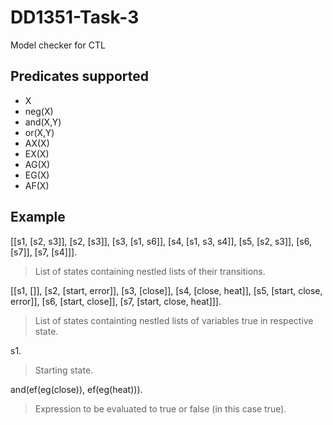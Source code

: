 # DD1351-Task-3
Model checker for CTL

## Predicates supported
- X
- neg(X)
- and(X,Y)
- or(X,Y)
- AX(X)
- EX(X)
- AG(X)
- EG(X)
- AF(X)

## Example
[[s1, [s2, s3]],
 [s2, [s3]],
 [s3, [s1, s6]],
 [s4, [s1, s3, s4]],
 [s5, [s2, s3]],
 [s6, [s7]],
 [s7, [s4]]].
> List of states containing nestled lists of their transitions.

[[s1, []],
  [s2, [start, error]],
  [s3, [close]],
  [s4, [close, heat]],
  [s5, [start, close, error]],
  [s6, [start, close]],
  [s7, [start, close, heat]]].
 > List of states containting nestled lists of variables true in respective state.

s1.
> Starting state.

and(ef(eg(close)), ef(eg(heat))).
> Expression to be evaluated to true or false (in this case true).
